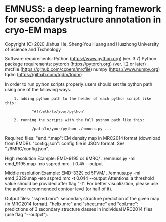 # EMNUSS: a deep learning framework for secondarystructure annotation in cryo-EM maps

Copyright (C) 2020 Jiahua He, Sheng-You Huang and Huazhong University of Science and Technology

Software requirements:
	Python  (https://www.python.org) (ver. 3.7)
Python package requirements:
	pytorch (https://pytorch.org) (ver. 1.2 or later)
	mrcfile (https://github.com/ccpem/mrcfile)
	numpy   (https://www.numpy.org)
	tqdm    (https://github.com/tqdm/tqdm)

In order to run python scripts properly, users should set the python path using one of the following ways.

        1. adding python path to the header of each python script like this:

                "#!/path/to/your/python"

        2. running the scripts with the full python path like this:

                /path/to/your/python ./emnuss.py ...
Required files:
	"emd_*.map": EM density map in MRC2014 format (download from EMDB).
	"config.json": config file in JSON format. See "./6MRC/config.json".

High resolution Example: EMD-9195
	cd 6MRC/
	../emnuss.py -mi emd_9195.map -mo sspred.mrc -t 0.45 --output

Middle resolution Example: EMD-3329
	cd 5FVM/
	../emnuss.py -mi emd_3329.map -mo sspred.mrc -t 0.044 --output
Attentions: a threshold value should be provided after flag "-t". 
For better visualization, please use the author recommended contour level (or half of it).

Output files:
	"sspred.mrc": secondary structure prediction of the given map (in MRC2014 format).
	"helix.mrc" and "sheet.mrc" and "coil.mrc": predictions of 3 secondary structure classes in individual MRC2014 files (use flag "--output").
